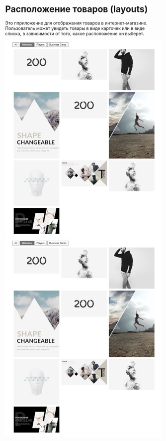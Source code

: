 # Расположение товаров (layouts)

Это пприложение для отображения товаров в интернет-магазине. Пользователь может увидеть товары в виде карточек или в виде списка, в зависимости от того, какое расположение он выберет.

<img width="900" alt="card-screenshot" src="https://github.com/Mali-zi/filter/blob/master/img/screenshot_portfolio.JPG">

<img width="900" alt="list-screenshot" src="https://github.com/Mali-zi/filter/blob/master/img/screenshot_portfolio.JPG">